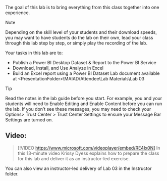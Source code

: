 The goal of this lab is to bring everything from this class together into one experience. 

> [!NOTE]
> Depending on the skill level of your students and their download speeds, you may want to have students do the lab on their own, lead your class through this lab step by step, or simply play the recording of the lab.


Your tasks in this lab are to:
- Publish a Power BI Desktop Dataset & Report to the Power BI Service
- Download, Install, and Use Analyze in Excel
- Build an Excel report using a Power BI Dataset
Lab document available at \<PresentationFolder>\MAIAD\Attendee\Lab Materials\Lab 03

> [!TIP] 
> Read the notes in the lab guide before you start. For example, you and your students will need to Enable Editing and Enable Content before you can run the lab. If you don’t see these messages, you may need to check your Options> Trust Center > Trust Center Settings to ensure your Message Bar Settings are turned on.


## Video:
> [!VIDEO https://www.microsoft.com/videoplayer/embed/RE4Ix0N] 
> In this 13-minute video Krissy Dyess explains how to prepare the class for this lab and deliver it as an instructor-led exercise.

You can also view an instructor-led delivery of Lab 03 in the Instructor folder. 
